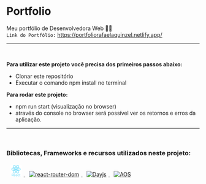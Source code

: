 # Portfolio
Meu portfólio de Desenvolvedora Web 👩‍💻
<br/>
`Link do Portfólio:` https://portfoliorafaelaquinzel.netlify.app/

***
<br/>

**Para utilizar este projeto você precisa dos primeiros passos abaixo:**

- Clonar este repositório
- Executar o comando npm install no terminal

**Para rodar este projeto:**
- npm run start (visualização no browser)
- através do console no browser será possível ver os retornos e erros da aplicação.

*** 
<br/>

### Bibliotecas, Frameworks e recursos utilizados neste projeto:

<div style="margin-top: 2%;">
   <a href="https://pt-br.reactjs.org/">
      <img src="https://raw.githubusercontent.com/devicons/devicon/master/icons/react/react-original-wordmark.svg" alt="react" width="30" height="30" style="margin: 5px 5px 0 10px"/>
   </a>
  
   <a href="https://reactrouter.com/web/guides/quick-start">
      <img src="https://raw.githubusercontent.com/maman/react-router-legacy/HEAD/logo/vertical@2x.png" alt="react-router-dom" width="60" height="30" style="margin: 5px 5px 0 10px"/>
   </a>
   <a href="https://styled-components.com/docs/advanced">
      <img src="https://raw.githubusercontent.com/styled-components/brand/master/styled-components.png" alt="Dayjs" width="45" height="55" style="margin: 5px 5px 0 10px"/>
   </a>
   <a href="https://michalsnik.github.io/aos/">
      <img src="https://www.bypeople.com/wp-content/uploads/2017/03/css-animate-scroll.jpg"  alt="AOS" width="45" height="55" style="margin: 5px 5px 0 10px"/>
   </a>
</div>

<br/>


